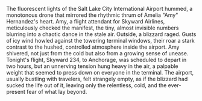 The fluorescent lights of the Salt Lake City International Airport hummed, a monotonous drone that mirrored the rhythmic thrum of Amelia "Amy" Hernandez's heart.  Amy, a flight attendant for Skyward Airlines, meticulously checked the manifest, the tiny, almost invisible numbers blurring into a chaotic dance in the stale air.  Outside, a blizzard raged.  Gusts of icy wind howled against the towering terminal windows, their roar a stark contrast to the hushed, controlled atmosphere inside the airport.  Amy shivered, not just from the cold but also from a growing sense of unease.  Tonight's flight, Skyward 234, to Anchorage, was scheduled to depart in two hours, but an unnerving tension hung heavy in the air, a palpable weight that seemed to press down on everyone in the terminal. The airport, usually bustling with travelers, felt strangely empty, as if the blizzard had sucked the life out of it, leaving only the relentless, cold, and the ever-present fear of what lay beyond.

